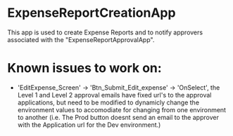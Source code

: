 # ExpenseReportCreationApp
This app is used to create Expense Reports and to notify approvers associated with the "ExpenseReportApprovalApp". 

# Known issues to work on:
*  'EditExpense_Screen' -> 'Btn_Submit_Edit_expense' -> 'OnSelect', the Level 1 and Level 2 approval emails have fixed url's to the approval applications, but need to be modified to dynamicly change the environment values to accomodiate for changing from one environment to another (i.e. The Prod button doesnt send an email to the approver with the Application url for the Dev environment.)
